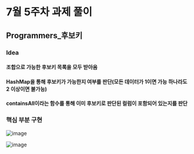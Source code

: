 # 7월 5주차 과제 풀이

## Programmers_후보키

### Idea
#### 조합으로 가능한 후보키 목록을 모두 받아옴
#### HashMap을 통해 후보키가 가능한지 여부를 판단(모든 데이터가 1이면 가능 하나라도 2 이상이면 불가능)
#### containsAll이라는 함수를 통해 이미 후보키로 판단된 컬럼이 포함되어 있는지를 판단

### 핵심 부분 구현
![image](https://user-images.githubusercontent.com/48550373/127804706-8d6204d9-e877-47e2-83f4-67952947d3ca.png)

![image](https://user-images.githubusercontent.com/48550373/127804690-6e924d05-b1e8-4da6-91e5-d509f573eb66.png)
